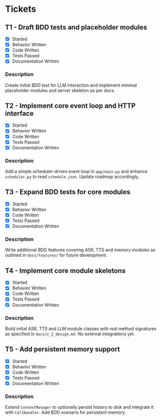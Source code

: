 # Tickets

## T1 - Draft BDD tests and placeholder modules
- [x] Started
- [x] Behavior Written
- [x] Code Written
- [x] Tests Passed
- [x] Documentation Written

### Description
Create initial BDD test for LLM interaction and implement minimal placeholder modules and server skeleton as per docs.


## T2 - Implement core event loop and HTTP interface
- [x] Started
- [x] Behavior Written
- [x] Code Written
- [x] Tests Passed
- [x] Documentation Written

### Description
Add a simple scheduler-driven event loop in `app/main.py` and enhance
`scheduler.py` to read `schedule.json`. Update roadmap accordingly.

## T3 - Expand BDD tests for core modules
- [x] Started
- [x] Behavior Written
- [x] Code Written
- [x] Tests Passed
- [x] Documentation Written

### Description
Write additional BDD features covering ASR, TTS and memory modules as
outlined in `docs/features/` for future development.

## T4 - Implement core module skeletons
- [x] Started
- [x] Behavior Written
- [x] Code Written
- [x] Tests Passed
- [x] Documentation Written

### Description
Build initial ASR, TTS and LLM module classes with real method signatures as specified in `docs/v_2_design.md`. No external integrations yet.

## T5 - Add persistent memory support
- [x] Started
- [x] Behavior Written
- [x] Code Written
- [x] Tests Passed
- [x] Documentation Written

### Description
Extend `ContextManager` to optionally persist history to disk and integrate it with `CallHandler`. Add BDD scenario for persistent memory.
